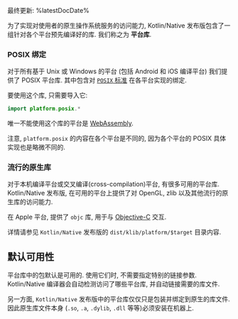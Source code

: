 [//]: # (title: 平台库)

最终更新: %latestDocDate%

为了实现对使用者的原生操作系统服务的访问能力, Kotlin/Native 发布版包含了一组针对各个平台预先编译好的库.
我们称之为 **平台库**.

### POSIX 绑定

对于所有基于 Unix 或 Windows 的平台 (包括 Android 和 iOS 编译平台) 我们提供了 POSIX 平台库.
其中包含对 [`POSIX` 标准](https://en.wikipedia.org/wiki/POSIX) 在各平台实现的绑定.

要使用这个库, 只需要导入它:

```kotlin
import platform.posix.*
```

唯一不能使用这个库的平台是 [WebAssembly](https://en.wikipedia.org/wiki/WebAssembly).

注意, `platform.posix` 的内容在各个平台是不同的, 因为各个平台的 POSIX 具体实现也是略微不同的.

### 流行的原生库

对于本机编译平台或交叉编译(cross-compilation)平台, 有很多可用的平台库.
Kotlin/Native 发布版, 在可用的平台上提供了对 OpenGL, zlib 以及其他流行的原生库的访问能力.

在 Apple 平台, 提供了 `objc` 库, 用于与 [Objective-C](https://en.wikipedia.org/wiki/Objective-C) 交互.

详情请参见 `Kotlin/Native` 发布版的 `dist/klib/platform/$target` 目录内容.

## 默认可用性

平台库中的包默认是可用的. 使用它们时, 不需要指定特别的链接参数.
Kotlin/Native 编译器会自动检测访问了哪些平台库, 并自动链接需要的库文件.

另一方面, `Kotlin/Native` 发布版中的平台库仅仅只是包装并绑定到原生的库文件.
因此原生库文件本身 (`.so`, `.a`, `.dylib`, `.dll` 等等)必须安装在机器上.
